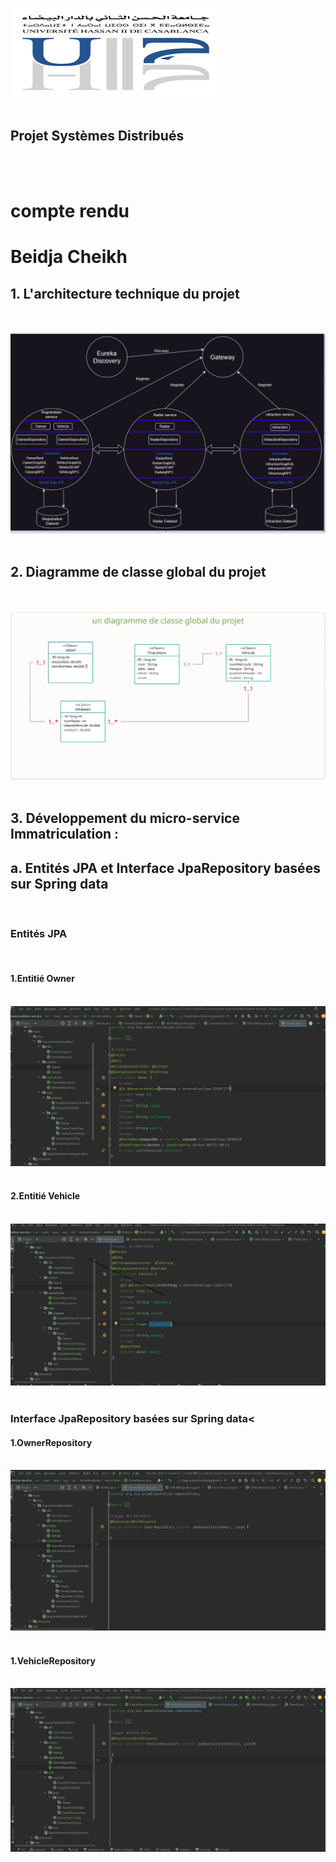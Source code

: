 <img src="captures/img.png"><br><br>
<h2>Projet Systèmes Distribués</h2><br><br>
<h1>compte rendu</h1>
<h1>Beidja Cheikh</h1>
<h2>1. L'architecture technique du projet</h2><br><br>
<img src="captures/img1.png"><br><br>
<h2>2. Diagramme de classe global du projet</h2><br><br>
<img src="captures/img2.jpg"><br><br>
<h2>3. Développement du micro-service Immatriculation :</h2>
<h2>a. Entités JPA et Interface JpaRepository basées sur Spring data</h2><br>
<h3>Entités JPA</h3><br>
<h4>1.Entitié Owner</h4><br>
<img src="captures/img3.png"><br><br>
<h4>2.Entitié Vehicle</h4><br>
<img src="captures/img4.png"><br><br>
<h3>Interface JpaRepository basées sur Spring data<</h3>
<h4>1.OwnerRepository</h4><br>
<img src="captures/img5.png"><br><br>
<h4>1.VehicleRepository</h4><br>
<img src="captures/img6.png"><br><br>










